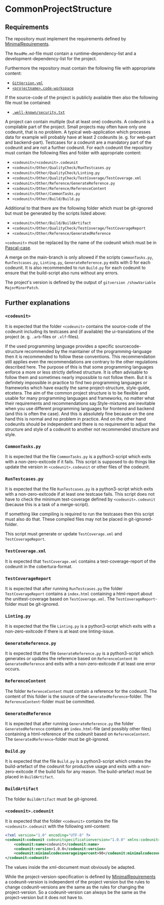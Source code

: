 # CommonProjectStructure

## Requirements

The repository must implement the requirements defined by [MinimalRequirements](./MinimalRequirements.md).

The `ReadMe.md`-file must contain a runtime-dependency-list and a development-dependency-list for the project.

Furthermore the repository must contain the following file with appropriate content:

- [`GitVersion.yml`](https://github.com/GitTools/GitVersion)
- [`<projectname>.code-workspace`](https://code.visualstudio.com/docs/editor/workspaces)

If the source-code of the project is publicly available then also the following file must be contained:

- [`.well-known/security.txt`](https://securitytxt.org/)

A project can contain multiple (but at least one) codeunits.
A codeunit is a compilable part of the project. Small projects may often have only one codeunit, that is no problem. A typical web-application which processes data for example will probably have at least 2 codeunits (e. g. for web-part and backend-part).
Testcases for a codeunit are a mandatory part of the codeunit and are not a further codeunit.
For each codeunit the repository must contain the following files and folder with appropriate content:

- `<codeunit>/<codeunit>.codeunit`
- `<codeunit>/Other/QualityCheck/RunTestcases.py`
- `<codeunit>/Other/QualityCheck/Linting.py`
- `<codeunit>/Other/QualityCheck/TestCoverage/TestCoverage.xml`
- `<codeunit>/Other/Reference/GenerateReference.py`
- `<codeunit>/Other/Reference/ReferenceContent`
- `<codeunit>/Other/CommonTasks.py`
- `<codeunit>/Other/Build/Build.py`

Additional to that there are the following folder which must be git-ignored but must be generated by the scripts listed above:

- `<codeunit>/Other/Build/BuildArtifact`
- `<codeunit>/Other/QualityCheck/TestCoverage/TestCoverageReport`
- `<codeunit>/Other/Reference/GeneratedReference`

`<codeunit>` must be replaced by the name of the codeunit which must be in [Pascal-case](https://www.theserverside.com/definition/Pascal-case).

A merge on the main-branch is only allowed if the scripts `CommonTasks.py`, `RunTestcases.py`, `Linting.py`, `GenerateReference.py` exits with 0 for each codeunit. It is also recommended to run `Build.py` for each codeunit to ensure that the build-script also runs without any errors.

The project's version is defined by the output of `gitversion /showVariable MajorMinorPatch`.

## Further explanations

### `<codeunit>`

It is expected that the folder `<codeunit>` contains the source-code of the codeunit including its testcases and (if available) the ui-translations of the project (e. g. `.arb`-files or `.xlf`-files).

If the used programming language provides a specific sourcecode-structure recommended by the maintainer of the programming-language then it is recommended to follow these conventions. This recommendation still applies even the recommendations are contrary to the other regulations described here. The purpose of this is that some programming languages enforce a more or less strictly defined structure. It is often advisable to follow them and sometimes nearly impossible to not follow them. But it is definitely impossible in practice to find two programming languages or frameworks which have exactly the same project-structure, style-guide, etcetera.
The aim of the common project structure is to be flexible and usable for many programming languages and frameworks, no matter what their requirements and recommendations say.Style-mixtures are inevitable when you use different programming languages for frontend and backend (and this is often the case). And this is absolutely fine because on the one hand this is normal and no problem in practice. And on the other hand codeunits should be independent and there is no requirement to adjust the structure and style of a codeunit to another not recommended structure and style.

### `CommonTasks.py`

It is expected that the file `CommonTasks.py` is a python3-script which exits with a non-zero-exitcode if it fails.
This script is supposed to do things like update the version in `<codeunit>.codeunit` or other files of the codeunit.

### `RunTestcases.py`

It is expected that the file `RunTestcases.py` is a python3-script which exits with a non-zero-exitcode if at least one testcase fails. This script does not have to check the minimum test-coverage defined by `<codeunit>.codeunit` (because this is a task of a merge-script).

If something like compiling is required to run the testcases then this script must also do that. These compiled files may not be placed in git-ignored-folder.

This script must generate or update `TestCoverage.xml` and `TestCoverageReport`.

### `TestCoverage.xml`

It is expected that `TestCoverage.xml` contains a test-coverage-report of the codeunit in the cobertura-format.

### `TestCoverageReport`

It is expected that after running `RunTestcases.py` the folder `TestCoverageReport` contains a `index.html` containing a html-report about the unittest-coverage based on `TestCoverage.xml`.
The `TestCoverageReport`-folder must be git-ignored.

### `Linting.py`

It is expected that the file `Linting.py` is a python3-script which exits with a non-zero-exitcode if there is at least one linting-issue.

### `GenerateReference.py`

It is expected that the file `GenerateReference.py` is a python3-script which generates or updates the reference based on `ReferenceContent` in `GeneratedReference` and exits with a non-zero-exitcode if at least one error occurs.

### `ReferenceContent`

The folder `ReferenceContent` must contain a reference for the codeunit. The content of this folder is the source of the `GeneratedReference`-folder.
The `ReferenceContent`-folder must be committed.

### `GeneratedReference`

It is expected that after running `GenerateReference.py` the folder `GeneratedReference` contains an `index.html`-file (and possibly other files) containing a html-reference of the codeunit based on `ReferenceContent`.
The `GeneratedReference`-folder must be git-ignored.

### `Build.py`

It is expected that the file `Build.py` is a python3-script which creates the build-artefact of the codeunit for productive usage and exits with a non-zero-exitcode if the build fails for any reason.
The build-artefact must be placed in `BuildArtifact`.

### `BuildArtifact`

The folder `BuildArtifact` must be git-ignored.

### `<codeunit>.codeunit`

It is expected that the folder `<codeunit>` contains the file `<codeunit>.codeunit` with the following xml-content:

```xml
<?xml version="1.0" encoding="UTF-8" ?>
<codeunit:codeunit codeunitspecificationversion="1.0.0" xmlns:codeunit="https://github.com/anionDev/ProjectTemplates" xmlns:schemaLocation="https://raw.githubusercontent.com/anionDev/ProjectTemplates/main/Templates/Conventions/RepositoryStructure/codeunit.xsd">
    <codeunit:name>codeunit</codeunit:name>
    <codeunit:version>1.0.0</codeunit:version>
    <codeunit:minimalcodecoverageinpercent>90</codeunit:minimalcodecoverageinpercent>
</codeunit:codeunit>
```

The values inside the xml-document must obviously be adapted.

While the project-version-specification is defined by [MinimalRequirements](./MinimalRequirements.md) a codeunit-version is independent of the project version but the rules to change codeunit-versions are the same as the rules for changing the project-version. So a codeunit-version can always be the same as the project-version but it does not have to.
